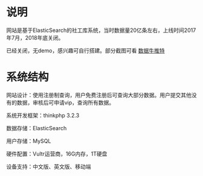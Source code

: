 
# 说明

网站是基于ElasticSearch的社工库系统，当时数据量20亿条左右，上线时间2017年7月，2018年底关闭。

已经关闭，无demo，感兴趣可自行搭建。部分截图可看 [数据牛推特](https://twitter.com/shuju666)

# 系统结构
网站设计：使用注册制查询，用户免费注册后可查询大部分数据。用户提交其他没有的数据，审核后可申请vip，查询所有数据。

系统开发框架：thinkphp 3.2.3

数据存储：ElasticSearch

用户存储：MySQL

硬件配置：Vultr运营商，16G内存，1T硬盘

设备支持：中文版、英文版、移动端
